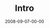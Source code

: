 ---
layout: message
category: message
series: "Core Strength"
title: "Intro"
date: 2008-09-07-00-00
message_id: 515
audio: "http://s3.amazonaws.com/crossroads-media/messages/audio/Core_Strength_Week1_Intro_9-7-2008.mp3"
audio-duration: "38:40"
notes-description: ""
notes: "http://s3.amazonaws.com/crossroads-media/documents/SN_09_07-08_08.pdf"
notes-title: "Core Strength&#58; Intro (Study Notes)"
program: "http://s3.amazonaws.com/crossroads-media/documents/0906_07Program.pdf"
description: "Brian Tome introduces our Core Strength series by discussing how we can build spiritual strength via the fundamental, three-part regimen of Bible reading, prayer and life in community."
video: "http://s3.amazonaws.com/crossroads-media/messages/video/CoreStrength1-talk.mp4"
video-duration: "35:21"
video-image: "http://s3.amazonaws.com/crossroads-media/images/CoreStrength1-still.jpg"
explicit: false
---